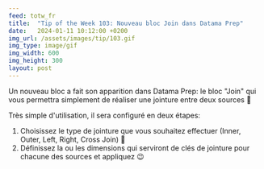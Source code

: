 ```yaml
---
feed: totw_fr
title:  "Tip of the Week 103: Nouveau bloc Join dans Datama Prep"
date:   2024-01-11 10:12:00 +0200
img_url: /assets/images/tip/103.gif
img_type: image/gif
img_width: 600
img_height: 300
layout: post
---
```



Un nouveau bloc a fait son apparition dans Datama Prep: le bloc "Join" qui vous permettra simplement de réaliser une jointure entre deux sources 🥳  

Très simple d'utilisation, il sera configuré en deux étapes:
1. Choisissez le type de jointure que vous souhaitez effectuer (Inner, Outer, Left, Right, Cross Join) 🔗
2. Définissez la ou les dimensions qui serviront de clés de jointure pour chacune des sources et appliquez 😉
